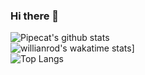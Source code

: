 ### Hi there 👋

<!--
**pipecat/pipecat** is a ✨ _special_ ✨ repository because its `README.md` (this file) appears on your GitHub profile.

Here are some ideas to get you started:

- 🔭 I’m currently working on ...
- 🌱 I’m currently learning ...
- 👯 I’m looking to collaborate on ...
- 🤔 I’m looking for help with ...
- 💬 Ask me about ...
- 📫 How to reach me: ...
- 😄 Pronouns: ...
- ⚡ Fun fact: ...
-->
![Pipecat's github stats](https://github-readme-stats.vercel.app/api?username=pipecat&show_icons=true&theme=buefy)</br>
![willianrod's wakatime stats](https://github-readme-stats.vercel.app/api/wakatime?username=pipecat)]</br>
![Top Langs](https://github-readme-stats.vercel.app/api/top-langs/?username=anuraghazra&layout=compact)

